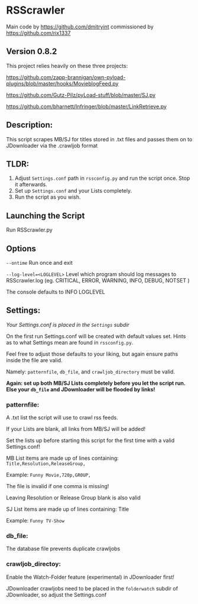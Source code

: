 #  RSScrawler
Main code by https://github.com/dmitryint commissioned by https://github.com/rix1337

## Version 0.8.2

This project relies heavily on these three projects:

https://github.com/zapp-brannigan/own-pyload-plugins/blob/master/hooks/MovieblogFeed.py

https://github.com/Gutz-Pilz/pyLoad-stuff/blob/master/SJ.py

https://github.com/bharnett/Infringer/blob/master/LinkRetrieve.py

## Description:

This script scrapes MB/SJ for titles stored in .txt files and passes them on to JDownloader via the .crawljob format

## TLDR:

1. Adjust ```Settings.conf``` path in ```rssconfig.py``` and run the script once. Stop it afterwards.
2. Set up ```Settings.conf``` and your Lists completely.
3. Run the script as you wish.

## Launching the Script

Run RSScrawler.py

## Options

  ```--ontime```                  Run once and exit
  
  ```--log-level=<LOGLEVEL>```    Level which program should log messages to RSScrawler.log (eg. CRITICAL, ERROR, WARNING, INFO, DEBUG, NOTSET )

The console defaults to INFO LOGLEVEL

## Settings:
*Your Settings.conf is placed in the ```Settings``` subdir*

On the first run Settings.conf will be created with default values set. Hints as to what Settings mean are found in ```rssconfig.py```.

Feel free to adjust those defaults to your liking, but again ensure paths inside the file are valid.

Namely: ```patternfile```, ```db_file```, and ```crawljob_directory``` must be valid.


**Again: set up both MB/SJ Lists completely before you let the script run. Else your ```db_file``` and JDownloader will be flooded by links!** 


### patternfile:

A .txt list the script will use to crawl rss feeds.

If your Lists are blank, all links from MB/SJ will be added!

Set the lists up before starting this script for the first time with a valid Settings.conf!

MB List items are made up of lines containing: ```Title,Resolution,ReleaseGroup,```

Example: ```Funny Movie,720p,GR0UP,```

The file is invalid if one comma is missing!

Leaving Resolution or Release Group blank is also valid

SJ List items are made up of lines containing: Title

Example: ```Funny TV-Show```


### db_file:

The database file prevents duplicate crawljobs


### crawljob_directoy:

Enable the Watch-Folder feature (experimental) in JDownloader first!

JDownloader crawljobs need to be placed in the ```folderwatch``` subdir of JDownloader, so adjust the Settings.conf
